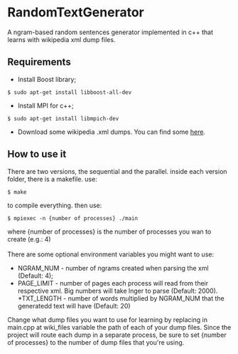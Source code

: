 # RandomTextGenerator
A ngram-based random sentences generator implemented in c++ that learns with wikipedia xml dump files.

## Requirements
* Install Boost library;
```
$ sudo apt-get install libboost-all-dev
```
* Install MPI for c++;
```
$ sudo apt-get install libmpich-dev
```
* Download some wikipedia .xml dumps. You can find some [here](https://dumps.wikimedia.org/enwiki/20180401/).

## How to use it
There are two versions, the sequential and the parallel. inside each version folder, there is a makefile. use:
```
$ make
```
to compile everything. then use:
```
$ mpiexec -n {number of processes} ./main
```
where {number of processes} is the number of processes you wan to create (e.g.: 4)
<br><br>
There are some optional environment variables you might want to use: 
* NGRAM_NUM - number of ngrams created when parsing the xml (Default: 4);
* PAGE_LIMIT -  number of pages each process will read from their respective xml. Big numbers will take lnger to parse (Default: 2000).
*TXT_LENGTH - number of words multiplied by NGRAM_NUM that the generatedd text will have (Default: 20)


Change what dump files you want to use for learning by replacing in main.cpp at wiki_files variable the path of each of your dump files. Since the project will route each dump in a separate process, be sure to set {number of processes} to the number of dump files that you're using.
